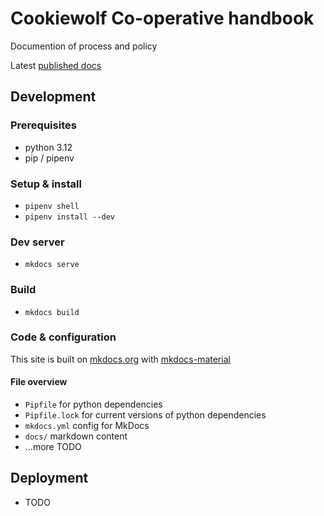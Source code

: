 # Cookiewolf Co-operative handbook

Documention of process and policy

Latest [published docs](https://cookiewolf.github.io/handbook)

## Development
### Prerequisites

- python 3.12
- pip / pipenv

### Setup & install

- `pipenv shell`
- `pipenv install --dev`

### Dev server

- `mkdocs serve`

### Build

- `mkdocs build`

### Code & configuration

This site is built on [mkdocs.org](https://www.mkdocs.org) with [mkdocs-material](https://squidfunk.github.io/mkdocs-material)

#### File overview

- `Pipfile` for python dependencies
- `Pipfile.lock` for current versions of python dependencies
- `mkdocs.yml` config for MkDocs
- `docs/` markdown content
- ...more TODO

## Deployment

- TODO

